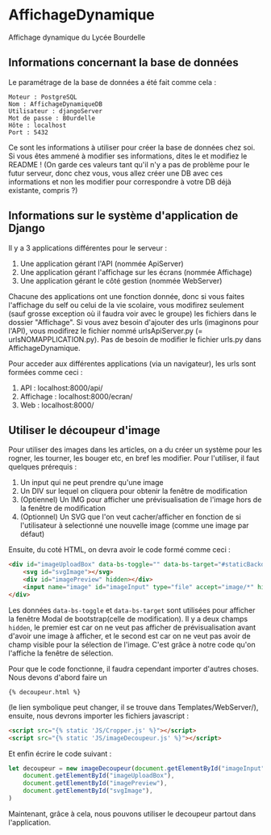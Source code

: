 # AffichageDynamique
Affichage dynamique du Lycée Bourdelle

## Informations concernant la base de données
Le paramétrage de la base de données a été fait comme cela :
```
Moteur : PostgreSQL
Nom : AffichageDynamiqueDB
Utilisateur : djangoServer
Mot de passe : B0urdelle
Hôte : localhost
Port : 5432
```
Ce sont les informations à utiliser pour créer la base de données chez soi. Si vous êtes ammené à modifier ses informations, dites le et modifiez le README ! (On garde ces valeurs tant qu'il n'y a pas de problème pour le futur serveur, donc chez vous, vous allez créer une DB avec ces informations et non les modifier pour correspondre à votre DB déjà existante, compris ?)

## Informations sur le système d'application de Django
Il y a 3 applications différentes pour le serveur :
1) Une application gérant l'API (nommée ApiServer)
2) Une application gérant l'affichage sur les écrans (nommée Affichage)
3) Une application gérant le côté gestion (nommée WebServer)

Chacune des applications ont une fonction donnée, donc si vous faites l'affichage du self ou celui de la vie scolaire, vous modifirez seulement (sauf grosse exception où il faudra voir avec le groupe) les fichiers dans le dossier "Affichage". Si vous avez besoin d'ajouter des urls (imaginons pour l'API), vous modifirez le fichier nommé urlsApiServer.py (= urlsNOMAPPLICATION.py). Pas de besoin de modifier le fichier urls.py dans AffichageDynamique.

Pour acceder aux différentes applications (via un navigateur), les urls sont formées comme ceci :
1) API : localhost:8000/api/
2) Affichage : localhost:8000/ecran/
3) Web : localhost:8000/

## Utiliser le découpeur d'image
Pour utiliser des images dans les articles, on a du créer un système pour les rogner, les tourner, les bouger etc, en bref les modifier. Pour l'utiliser, il faut quelques prérequis :
1) Un input qui ne peut prendre qu'une image
2) Un DIV sur lequel on cliquera pour obtenir la fenêtre de modification
3) (Optiennel) Un IMG pour afficher une prévisualisation de l'image hors de la fenêtre de modification
4) (Optionnel) Un SVG que l'on veut cacher/afficher en fonction de si l'utilisateur à selectionné une nouvelle image (comme une image par défaut)

Ensuite, du coté HTML, on devra avoir le code formé comme ceci :
```html
<div id="imageUploadBox" data-bs-toggle="" data-bs-target="#staticBackdrop">
    <svg id="svgImage"></svg>
    <div id="imagePreview" hidden></div>
    <input name="image" id="imageInput" type="file" accept="image/*" hidden>
</div>
```
Les données `data-bs-toggle` et `data-bs-target` sont utilisées pour afficher la fenêtre Modal de bootstrap(celle de modification). Il y a deux champs `hidden`, le premier est car on ne veut pas afficher de prévisualisation avant d'avoir une image à afficher, et le second est car on ne veut pas avoir de champ visible pour la sélection de l'image. C'est grâce à notre code qu'on l'affiche la fenêtre de sélection.

Pour que le code fonctionne, il faudra cependant importer d'autres choses. Nous devons d'abord faire un 
```django
{% decoupeur.html %}
``` 
(le lien symbolique peut changer, il se trouve dans Templates/WebServer/), ensuite, nous devrons importer les fichiers javascript :
```html
<script src="{% static 'JS/Cropper.js' %}"></script>
<script src="{% static 'JS/imageDecoupeur.js' %}"></script>
```
Et enfin écrire le code suivant :
```javascript
let decoupeur = new imageDecoupeur(document.getElementById("imageInput"), 
    document.getElementById("imageUploadBox"),
    document.getElementById("imagePreview"),
    document.getElementById("svgImage"),
)
```

Maintenant, grâce à cela, nous pouvons utiliser le decoupeur partout dans l'application.